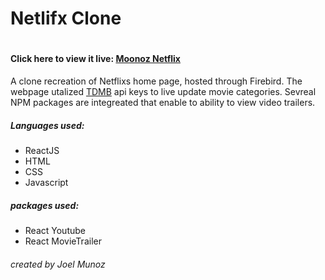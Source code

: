 <h1>Netlifx Clone <h1>
  <h4>Click here to view it live: <a href="https://netflix-clone-8caf8.web.app/">Moonoz Netflix</a></h4>
  <p>A clone recreation of Netflixs home page, hosted through Firebird. The webpage utalized <a href="https://www.themoviedb.org">TDMB</a> api keys to live update movie categories. Sevreal NPM packages are integreated that enable to ability to view video trailers.</p>
  <h5>Languages used: </h5>
  <ul>
    <li>ReactJS</li>
    <li>HTML</li>
    <li>CSS</li>
    <li>Javascript</li>
  </ul>
  <h5>packages used: </h5>
  <ul>
    <li>React Youtube</li>
    <li>React MovieTrailer</li>
  </ul>
  <h6>created by Joel Munoz</h6>
  
